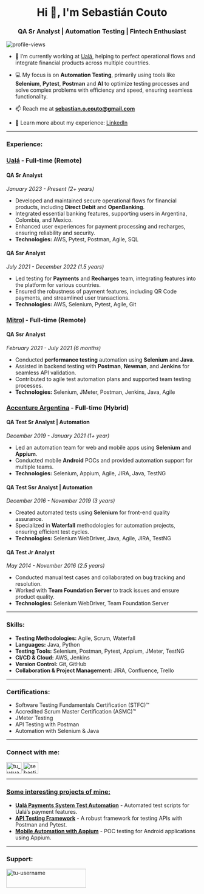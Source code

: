 <h1 align="center">Hi 👋, I'm Sebastián Couto</h1>
<h3 align="center">QA Sr Analyst | Automation Testing | Fintech Enthusiast</h3>

<p align="left">
  <img src="https://komarev.com/ghpvc/?username=tu-username&label=Profile%20views&color=0e75b6&style=flat" alt="profile-views" />
</p>

- 🔭 I’m currently working at [Ualá](https://www.uala.com.ar/), helping to perfect operational flows and integrate financial products across multiple countries.
  
- 💻 My focus is on **Automation Testing**, primarily using tools like **Selenium**, **Pytest**, **Postman** and **AI** to optimize testing processes and solve complex problems with efficiency and speed, ensuring seamless functionality.

- 📫 Reach me at **sebastian.o.couto@gmail.com**

- 📄 Learn more about my experience: [LinkedIn](https://www.linkedin.com/in/sebastiancouto/)  [](https://your-resume-link.com)

---

<h3 align="left">Experience:</h3>

### [Ualá](https://www.uala.com.ar/) - Full-time (Remote)
#### **QA Sr Analyst**  
*January 2023 - Present (2+ years)*  
- Developed and maintained secure operational flows for financial products, including **Direct Debit** and **OpenBanking**.
- Integrated essential banking features, supporting users in Argentina, Colombia, and Mexico.
- Enhanced user experiences for payment processing and recharges, ensuring reliability and security.
- **Technologies:** AWS, Pytest, Postman, Agile, SQL

#### **QA Ssr Analyst**  
*July 2021 - December 2022 (1.5 years)*  
- Led testing for **Payments** and **Recharges** team, integrating features into the platform for various countries.
- Ensured the robustness of payment features, including QR Code payments, and streamlined user transactions.
- **Technologies:** AWS, Selenium, Pytest, Agile, Git

### [Mitrol](https://www.mitrol.net/) - Full-time (Remote)  
#### **QA Ssr Analyst**  
*February 2021 - July 2021 (6 months)*  
- Conducted **performance testing** automation using **Selenium** and **Java**.
- Assisted in backend testing with **Postman**, **Newman**, and **Jenkins** for seamless API validation.
- Contributed to agile test automation plans and supported team testing processes.
- **Technologies:** Selenium, JMeter, Postman, Jenkins, Java, Agile

### [Accenture Argentina](https://www.accenture.com/ar-es) - Full-time (Hybrid)  
#### **QA Test Sr Analyst | Automation**  
*December 2019 - January 2021 (1+ year)*  
- Led an automation team for web and mobile apps using **Selenium** and **Appium**.
- Conducted mobile **Android** POCs and provided automation support for multiple teams.
- **Technologies:** Selenium, Appium, Agile, JIRA, Java, TestNG

#### **QA Test Ssr Analyst | Automation**  
*December 2016 - November 2019 (3 years)*  
- Created automated tests using **Selenium** for front-end quality assurance.
- Specialized in **Waterfall** methodologies for automation projects, ensuring efficient test cycles.
- **Technologies:** Selenium WebDriver, Java, Agile, JIRA, TestNG

#### **QA Test Jr Analyst**  
*May 2014 - November 2016 (2.5 years)*  
- Conducted manual test cases and collaborated on bug tracking and resolution.
- Worked with **Team Foundation Server** to track issues and ensure product quality.
- **Technologies:** Selenium WebDriver, Team Foundation Server

---

<h3 align="left">Skills:</h3>

- **Testing Methodologies:** Agile, Scrum, Waterfall
- **Languages:** Java, Python
- **Testing Tools:** Selenium, Postman, Pytest, Appium, JMeter, TestNG
- **CI/CD & Cloud:** AWS, Jenkins
- **Version Control:** Git, GitHub
- **Collaboration & Project Management:** JIRA, Confluence, Trello

---

<h3 align="left">Certifications:</h3>

- Software Testing Fundamentals Certification (STFC)™
- Accredited Scrum Master Certification (ASMC)™
- JMeter Testing  
- API Testing with Postman  
- Automation with Selenium & Java  

---

<h3 align="left">Connect with me:</h3>
<p align="left">
  <a href="https://x.com/Sebas_Couto" target="blank">
    <img align="center" src="https://upload.wikimedia.org/wikipedia/commons/5/5a/X_icon_2.svg" alt="tu_usuario" height="30" width="40" />
  </a>
  <a href="https://www.linkedin.com/in/sebastiancouto/" target="blank">
    <img align="center" src="https://raw.githubusercontent.com/rahuldkjain/github-profile-readme-generator/master/src/images/icons/Social/linked-in-alt.svg" alt="sebastiancouto" height="30" width="40" />
</p>

---

<h3 align="left">Some interesting projects of mine:</h3>

- **[Ualá Payments System Test Automation](https://github.com/tu-username/ualapayments-tests)** - Automated test scripts for Ualá’s payment features.
- **[API Testing Framework](https://github.com/tu-username/api-testing-framework)** - A robust framework for testing APIs with Postman and Pytest.
- **[Mobile Automation with Appium](https://github.com/tu-username/appium-mobile-tests)** - POC testing for Android applications using Appium.

---

<h3 align="left">Support:</h3>
<p>
  <a href="https://buymeacoffee.com/sebastiano7f">
    <img align="left" src="https://cdn.buymeacoffee.com/buttons/v2/default-yellow.png" height="50" width="210" alt="tu-username" />
  </a>
</p><br><br>
